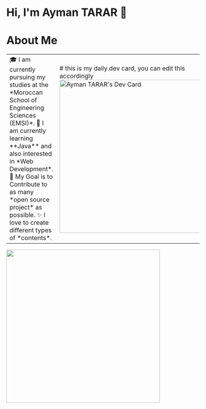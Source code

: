 # Hi, I'm Ayman TARAR :wave:
# About Me 
<table>
<tr>
  <td valign="center">
    🎓 I am currently pursuing my studies at the *Moroccan School of Engineering Sciences (EMSI)*.
    🌱 I am currently learning **Java** and also interested in *Web Development*.
    🎯 My Goal is to Contribute to as many *open source project* as possible.
    ✨ I love to create different types of *contents*.
<td>
# this is my daily.dev card, you can edit this accordingly
  <a href="https://app.daily.dev/spyhimself"><img src="https://api.daily.dev/devcards/4149c057d73845899ba1063dce0a8b1d.png?r=kz8" width="400" alt="Ayman TARAR's Dev Card"/></a>
</td>
</tr>
</table>
<img width="400" src="https://user-images.githubusercontent.com/10660468/54499151-062f8900-48e5-11e9-82c9-767d39c9cbbe.png">
